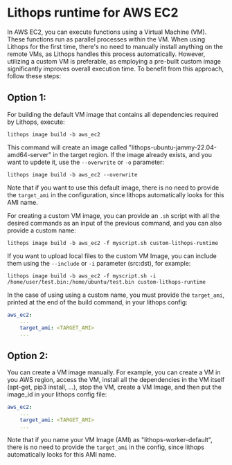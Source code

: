 # Lithops runtime for AWS EC2

In AWS EC2, you can execute functions using a Virtual Machine (VM). These functions run as parallel processes within the VM. When using Lithops for the first time, there's no need to manually install anything on the remote VMs, as Lithops handles this process automatically. However, utilizing a custom VM is preferable, as employing a pre-built custom image significantly improves overall execution time. To benefit from this approach, follow these steps:

## Option 1:

For building the default VM image that contains all dependencies required by Lithops, execute:

```
lithops image build -b aws_ec2
```

This command will create an image called "lithops-ubuntu-jammy-22.04-amd64-server" in the target region.
If the image already exists, and you want to updete it, use the `--overwrite` or `-o` parameter:

```
lithops image build -b aws_ec2 --overwrite
```

Note that if you want to use this default image, there is no need to provide the `target_ami` in the configuration, since lithops automatically looks for this AMI name.

For creating a custom VM image, you can provide an `.sh` script with all the desired commands as an input of the previous command, and you can also provide a custom name:

```
lithops image build -b aws_ec2 -f myscript.sh custom-lithops-runtime
```

If you want to upload local files to the custom VM Image, you can include them using the `--include` or `-i` parameter (src:dst), for example:

```
lithops image build -b aws_ec2 -f myscript.sh -i /home/user/test.bin:/home/ubuntu/test.bin custom-lithops-runtime
```

In the case of using using a custom name, you must provide the `target_ami`, printed at the end of the build command, in your lithops config:

```yaml
aws_ec2:
    ...
    target_ami: <TARGET_AMI>
    ...
```


## Option 2:

You can create a VM image manually. For example, you can create a VM in you AWS region, access the VM, install all the dependencies in the VM itself (apt-get, pip3 install, ...), stop the VM, create a VM Image, and then put the image_id in your lithops config file:

```yaml
aws_ec2:
    ...
    target_ami: <TARGET_AMI>
    ...
```

Note that if you name your VM Image (AMI) as "lithops-worker-default", there is no need to provide the `target_ami` in the config, since lithops automatically looks for this AMI name.
